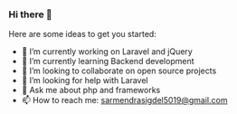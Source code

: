 ### Hi there 👋
Here are some ideas to get you started:

- 🔭 I’m currently working on Laravel and jQuery
- 🌱 I’m currently learning Backend development
- 👯 I’m looking to collaborate on open source projects
- 🤔 I’m looking for help with Laravel
- 💬 Ask me about php and frameworks
- 📫 How to reach me: sarmendrasigdel5019@gmail.com


